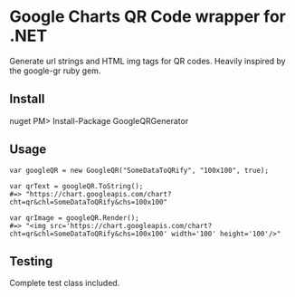 ﻿# Google Charts QR Code wrapper for .NET

Generate url strings and HTML img tags for QR codes. Heavily inspired by the google-gr ruby gem.


## Install

   nuget
   PM> Install-Package GoogleQRGenerator

## Usage

    var googleQR = new GoogleQR("SomeDataToQRify", "100x100", true);

    var qrText = googleQR.ToString();
    #=> "https://chart.googleapis.com/chart?cht=qr&chl=SomeDataToQRify&chs=100x100"

    var qrImage = googleQR.Render();
    #=> "<img src='https://chart.googleapis.com/chart?cht=qr&chl=SomeDataToQRify&chs=100x100' width='100' height='100'/>"
    
## Testing

Complete test class included.